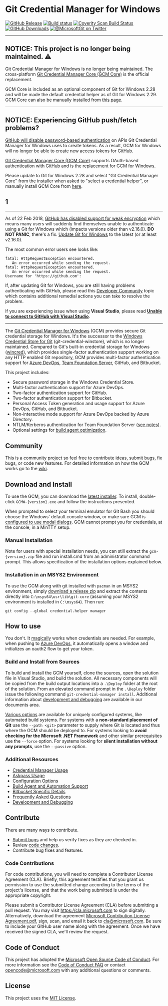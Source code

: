 # Git Credential Manager for Windows

[![GitHub Release](https://img.shields.io/github/release/microsoft/git-credential-manager-for-windows.svg?style=flat-square)](https://github.com/Microsoft/Git-Credential-Manager-for-Windows/releases)
[![Build status](https://img.shields.io/appveyor/ci/whoisj/git-credential-manager-for-windows.svg?style=flat-square)](https://ci.appveyor.com/project/whoisj/git-credential-manager-for-windows/branch/master)
[![Coverity Scan Build Status](https://img.shields.io/coverity/scan/11371.svg?style=flat-square)](https://scan.coverity.com/projects/git-credential-manager-for-windows)
[![GitHub Downloads](https://img.shields.io/github/downloads/Microsoft/Git-Credential-Manager-for-Windows/total.svg?style=flat-square)](https://github.com/Microsoft/Git-Credential-Manager-for-Windows/releases)
[![@MicrosoftGit on Twitter](https://img.shields.io/twitter/follow/microsoftgit.svg?style=social&label=Follow%20%40microsoftgit)](https://twitter.com/microsoftgit)

* * *

## NOTICE: This project is no longer being maintained. :warning:

Git Credential Manager for Windows is no longer being maintained. The cross-platform
[Git Credential Manager Core (GCM Core)](https://aka.ms/gcmcore) is the official replacement.

GCM Core is included as an optional component of Git for Windows 2.28 and will be made the default credential
helper as of Git for Windows 2.29. GCM Core can also be manually installed from [this page](https://github.com/microsoft/Git-Credential-Manager-Core/releases/latest).

* * *

## NOTICE: Experiencing GitHub push/fetch problems?

[GitHub will disable password-based authentication](https://github.blog/changelog/2019-08-08-password-based-http-basic-authentication-deprecation-and-removal/)
on APIs Git Credential Manager for Windows uses to create tokens. As a result, GCM
for Windows will no longer be able to create new access tokens for GitHub.

[Git Credential Manager Core (GCM Core)](https://aka.ms/gcmcore) supports OAuth-based
authentication with GitHub and is the replacement for GCM for Windows.

Please update to Git for Windows 2.28 and select "Git Credential Manager Core" from
the installer when asked to "select a credential helper", or manually install GCM Core
from [here](https://github.com/microsoft/Git-Credential-Manager-Core/releases/latest).
## 1

---

As of 22 Feb 2018, [GitHub has disabled support for weak encryption](https://githubengineering.com/crypto-deprecation-notice/) which means many users will suddenly find themselves unable to authenticate using a Git for Windows which (impacts versions older than v2.16.0). **DO NOT PANIC**, there's a fix. [Update Git for Windows](https://github.com/git-for-windows/git/releases) to the latest (or at least v2.16.0).

The most common error users see looks like:

```text
fatal: HttpRequestException encountered.
   An error occurred while sending the request.
fatal: HttpRequestException encountered.
   An error occurred while sending the request.
Username for 'https://github.com':
```

If, after updating Git for Windows, you are still having problems authenticating with GitHub, please read this [Developer Community](https://developercommunity.visualstudio.com/content/problem/201457/unable-to-connect-to-github-due-to-tls-12-only-cha.html) topic which contains additional remedial actions you can take to resolve the problem.

If you are experiencing issue when using **Visual Studio**, please read **[Unable to connect to GitHub with Visual Studio](https://developercommunity.visualstudio.com/content/problem/201457/unable-to-connect-to-github-due-to-tls-12-only-cha.html)**.

* * *

The [Git Credential Manager for Windows](https://github.com/Microsoft/Git-Credential-Manager-for-Windows) (GCM) provides secure Git credential storage for Windows. It's the successor to the [Windows Credential Store for Git](https://gitcredentialstore.codeplex.com/) (git-credential-winstore), which is no longer maintained. Compared to Git's built-in credential storage for Windows ([wincred](https://git-scm.com/book/en/v2/Git-Tools-Credential-Storage)), which provides single-factor authentication support working on any HTTP enabled Git repository, GCM provides multi-factor authentication support for [Azure DevOps](https://dev.azure.com/), [Team Foundation Server](Docs/Faq.md#q-i-thought-microsoft-was-maintaining-this-why-does-the-gcm-not-work-as-expected-with-tfs), GitHub, and Bitbucket.

This project includes:

* Secure password storage in the Windows Credential Store.
* Multi-factor authentication support for Azure DevOps.
* Two-factor authentication support for GitHub.
* Two-factor authentication support for Bitbucket.
* Personal Access Token generation and usage support for Azure DevOps, GitHub, and Bitbucket.
* Non-interactive mode support for Azure DevOps backed by Azure Directory.
* NTLM/Kerberos authentication for Team Foundation Server ([see notes](Docs/Faq.md#q-i-thought-microsoft-was-maintaining-this-why-does-the-gcm-not-work-as-expected-with-tfs)).
* Optional settings for [build agent optimization](Docs/Automation.md).

## Community

This is a community project so feel free to contribute ideas, submit bugs, fix bugs, or code new features. For detailed information on how the GCM works go to the [wiki](https://github.com/Microsoft/Git-Credential-Manager-for-Windows/wiki/How-the-Git-Credential-Managers-works).

## Download and Install

To use the GCM, you can download the [latest installer](https://github.com/Microsoft/Git-Credential-Manager-for-Windows/releases/latest). To install, double-click `GCMW-{version}.exe` and follow the instructions presented.

When prompted to select your terminal emulator for Git Bash you should choose the Windows' default console window, or make sure GCM is [configured to use modal dialogs](Docs/Configuration.md#modalprompt). GCM cannot prompt you for credentials, at the console, in a MinTTY setup.

### Manual Installation

Note for users with special installation needs, you can still extract the `gcm-{version}.zip` file and run install.cmd from an administrator command prompt. This allows specification of the installation options explained below.

### Installation in an MSYS2 Environment

To use the GCM along with git installed with `pacman` in an MSYS2 environment, simply [download a release zip](https://github.com/Microsoft/Git-Credential-Manager-for-Windows/releases) and extract the contents directly into `C:\msys64\usr\lib\git-core` (assuming your MSYS2 environment is installed in `C:\msys64`). Then run:

```shell
git config --global credential.helper manager
```

## How to use

You don't. It [magically](https://github.com/Microsoft/Git-Credential-Manager-for-Windows/issues/31) works when credentials are needed. For example, when pushing to [Azure DevOps](https://dev.azure.com), it automatically opens a window and initializes an oauth2 flow to get your token.

### Build and Install from Sources

To build and install the GCM yourself, clone the sources, open the solution file in Visual Studio, and build the solution. All necessary components will be copied from the build output locations into a `.\Deploy` folder at the root of the solution. From an elevated command prompt in the `.\Deploy` folder issue the following command `git-credential-manager install`. Additional information about [development and debugging](Docs/Development.md) are available in our documents area.

[Various options](Docs/Configuration.md) are available for uniquely configured systems, like automated build systems. For systems with a **non-standard placement of Git** use the `--path <git>` parameter to supply where Git is located and thus where the GCM should be deployed to. For systems looking to **avoid checking for the Microsoft .NET Framework** and other similar prerequisites use the `--force` option. For systems looking for **silent installation without any prompts**, use the `--passive` option.

### Additional Resources

* [Credential Manager Usage](Docs/CredentialManager.md)
* [Askpass Usage](Docs/Askpass.md)
* [Configuration Options](Docs/Configuration.md)
* [Build Agent and Automation Support](Docs/Automation.md)
* [Bitbucket Specific Details](Docs/Bitbucket.md)
* [Frequently Asked Questions](Docs/Faq.md)
* [Development and Debugging](Docs/Development.md)

## Contribute

There are many ways to contribute.

* [Submit bugs](https://github.com/Microsoft/Git-Credential-Manager-for-Windows/issues) and help us verify fixes as they are checked in.
* Review [code changes](https://github.com/Microsoft/Git-Credential-Manager-for-Windows/pulls).
* Contribute bug fixes and features.

### Code Contributions

For code contributions, you will need to complete a Contributor License Agreement (CLA). Briefly, this agreement testifies that you grant us permission to use the submitted change according to the terms of the project's license, and that the work being submitted is under the appropriate copyright.

Please submit a Contributor License Agreement (CLA) before submitting a pull request. You may visit <https://cla.microsoft.com> to sign digitally. Alternatively, download the agreement [Microsoft Contribution License Agreement.pdf](https://cla.microsoft.com/cladoc/microsoft-contribution-license-agreement.pdf), sign, scan, and email it back to <cla@microsoft.com>. Be sure to include your GitHub user name along with the agreement. Once we have received the signed CLA, we'll review the request.

## Code of Conduct

This project has adopted the [Microsoft Open Source Code of Conduct](https://opensource.microsoft.com/codeofconduct/). For more information see the [Code of Conduct FAQ](https://opensource.microsoft.com/codeofconduct/faq/) or contact <opencode@microsoft.com> with any additional questions or comments.

## License

This project uses the [MIT License](LICENSE.txt).
